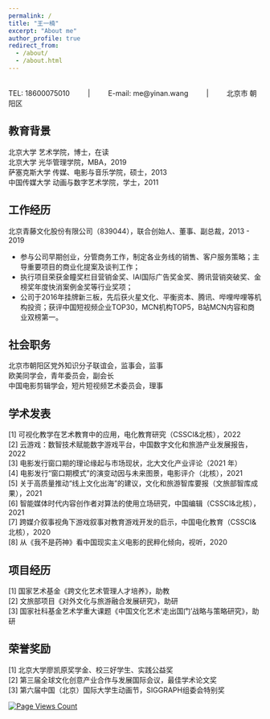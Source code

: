 ```yaml
---
permalink: /
title: "王一楠"
excerpt: "About me"
author_profile: true
redirect_from: 
  - /about/
  - /about.html
---
```

 <br/>
TEL: 18600075010  &emsp;&emsp;  |  &emsp;&emsp;  E-mail: me@yinan.wang  &emsp;&emsp;  |   &emsp;&emsp; 北京市 朝阳区

## 教育背景
北京大学 艺术学院，博士，在读<br/>
北京大学 光华管理学院，MBA，2019<br/>
萨塞克斯大学 传媒、电影与音乐学院，硕士，2013<br/>
中国传媒大学 动画与数字艺术学院，学士，2011<br/>

## 工作经历
北京青藤文化股份有限公司（839044），联合创始人、董事、副总裁，2013 - 2019<br/>
* 参与公司早期创业，分管商务工作，制定各业务线的销售、客户服务策略；主导重要项目的商业化提案及谈判工作；
* 执行项目荣获金瞳奖栏目营销金奖、IAI国际广告奖金奖、腾讯营销突破奖、金榜奖年度快消案例金奖等行业奖项；
* 公司于2016年挂牌新三板，先后获火星文化、平衡资本、腾讯、哔哩哔哩等机构投资；获评中国短视频企业TOP30，MCN机构TOP5，B站MCN内容和商业双榜第一。

## 社会职务
北京市朝阳区党外知识分子联谊会，监事会，监事<br/>
欧美同学会，青年委员会，副会长<br/>
中国电影剪辑学会，短片短视频艺术委员会，理事<br/>

## 学术发表
[1] 可视化教学在艺术教育中的应用，电化教育研究（CSSCI&北核），2022<br/>
[2] 云游戏：数智技术赋能数字游戏平台，中国数字文化和旅游产业发展报告，2022<br/>
[3] 电影发行窗口期的理论缘起与市场现状，北大文化产业评论（2021 年）<br/>
[4] 电影发行“窗口期模式”的演变动因与未来图景，电影评介（北核），2021<br/>
[5] 关于高质量推动“线上文化出海”的建议，文化和旅游智库要报（文旅部智库成果），2021<br/>
[6] 智能媒体时代内容创作者对算法的使用立场研究，中国编辑（CSSCI&北核），2021<br/>
[7] 跨媒介叙事视角下游戏叙事对教育游戏开发的启示，中国电化教育（CSSCI&北核），2020<br/>
[8] 从《我不是药神》看中国现实主义电影的民粹化倾向，视听，2020<br/>

## 项目经历
[1] 国家艺术基金《跨文化艺术管理人才培养》，助教<br/>
[2] 文旅部项目《对外文化与旅游融合发展研究》，助研<br/>
[3] 国家社科基金艺术学重大课题《中国文化艺术‘走出国门’战略与策略研究》，助研<br/>

## 荣誉奖励
[1] 北京大学廖凯原奖学金、校三好学生、实践公益奖<br/>
[2] 第三届全球文化创意产业合作与发展国际会议，最佳学术论文奖<br/>
[3] 第六届中国（北京）国际大学生动画节，SIGGRAPH组委会特别奖<br/>

[![Page Views Count](https://badges.toozhao.com/badges/01GBQDECJK344TKGFA56YGYRHF/green.svg)](https://badges.toozhao.com/stats/01GBQDECJK344TKGFA56YGYRHF "Get your own page views count badge on badges.toozhao.com")
